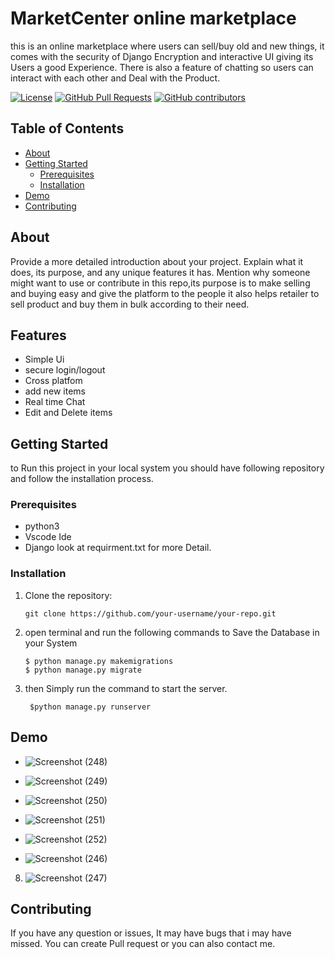 
# MarketCenter online marketplace

this is an online marketplace where users can sell/buy old and new things, it comes with the security of Django Encryption and interactive UI giving its Users a good Experience. There is also a feature of chatting so users can interact with each other and Deal with the Product.



[![License](https://img.shields.io/badge/license-MIT-blue.svg)](LICENSE)
[![GitHub Pull Requests](https://img.shields.io/github/issues-pr/abhishek887229/Django-base-online-Marketplace)](https://github.com/abhishek887229/Django-base-online-Marketplace/pulls)
[![GitHub contributors](https://img.shields.io/github/contributors/your-username/your-repo)](https://github.com/abhishek887229/Django-base-online-Marketplace/graphs/contributors)


## Table of Contents

- [About](#about)
- [Getting Started](#getting-started)
  - [Prerequisites](#prerequisites)
  - [Installation](#installation)
- [Demo](#demo)
- [Contributing](#contributing)

## About

Provide a more detailed introduction about your project. Explain what it does, its purpose, and any unique features it has. Mention why someone might want to use or contribute in this repo,its purpose is to make selling and buying easy and give the platform to the people it also helps retailer to sell product and buy them in bulk according to their need.
## Features

- Simple Ui
- secure login/logout
- Cross platfom
- add new items 
- Real time Chat
- Edit and Delete items 


## Getting Started

to Run this project in your local system you should have following repository and follow the installation process.

### Prerequisites
* python3
* Vscode Ide
* Django
look at requirment.txt for more Detail.

### Installation


1. Clone the repository:

   ```shell
   git clone https://github.com/your-username/your-repo.git

2. open terminal and run the following commands to Save the Database in your System
   ```shell
   $ python manage.py makemigrations
   $ python manage.py migrate

3. then Simply run the command to start the server.
   ```shell
    $python manage.py runserver
## Demo
* ![Screenshot (248)](https://github.com/abhishek887229/Django-base-online-Marketplace/assets/125186953/b9b61cc2-8d45-4957-81c1-653b772cf614)

  

* ![Screenshot (249)](https://github.com/abhishek887229/Django-base-online-Marketplace/assets/125186953/dc98d0f7-f6a1-4f05-9b01-7066c9503092)


* ![Screenshot (250)](https://github.com/abhishek887229/Django-base-online-Marketplace/assets/125186953/e5870f0b-e307-4042-b8c3-c5ee3781b27d)
  

*  ![Screenshot (251)](https://github.com/abhishek887229/Django-base-online-Marketplace/assets/125186953/403bcf4e-a3c6-44a9-8c73-15f6ecae4b87)


* ![Screenshot (252)](https://github.com/abhishek887229/Django-base-online-Marketplace/assets/125186953/57ecebba-23ef-47ea-b34c-8979b9643b83)


*  ![Screenshot (246)](https://github.com/abhishek887229/Django-base-online-Marketplace/assets/125186953/68fb935d-13af-4c12-8e2b-0e74cb6e8463)


  

8. ![Screenshot (247)](https://github.com/abhishek887229/Django-base-online-Marketplace/assets/125186953/9efcd0ab-a3ef-4c99-a290-d97caeb79dbb)



## Contributing

If you have any question or issues, It may have bugs that i may have missed. You can create Pull request or you can also contact me.

